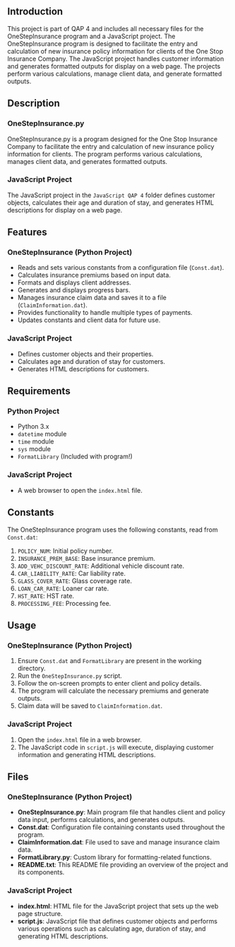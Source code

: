 
## Introduction

This project is part of QAP 4 and includes all necessary files for the OneStepInsurance program and a JavaScript project. The OneStepInsurance program is designed to facilitate the entry and calculation of new insurance policy information for clients of the One Stop Insurance Company. The JavaScript project handles customer information and generates formatted outputs for display on a web page. The projects perform various calculations, manage client data, and generate formatted outputs.

## Description

### OneStepInsurance.py

OneStepInsurance.py is a program designed for the One Stop Insurance Company to facilitate the entry and calculation of new insurance policy information for clients. The program performs various calculations, manages client data, and generates formatted outputs.

### JavaScript Project

The JavaScript project in the `JavaScript QAP 4` folder defines customer objects, calculates their age and duration of stay, and generates HTML descriptions for display on a web page.

## Features

### OneStepInsurance (Python Project)
- Reads and sets various constants from a configuration file (`Const.dat`).
- Calculates insurance premiums based on input data.
- Formats and displays client addresses.
- Generates and displays progress bars.
- Manages insurance claim data and saves it to a file (`ClaimInformation.dat`).
- Provides functionality to handle multiple types of payments.
- Updates constants and client data for future use.

### JavaScript Project
- Defines customer objects and their properties.
- Calculates age and duration of stay for customers.
- Generates HTML descriptions for customers.

## Requirements

### Python Project
- Python 3.x
- `datetime` module
- `time` module
- `sys` module
- `FormatLibrary` (Included with program!)

### JavaScript Project
- A web browser to open the `index.html` file.

## Constants

The OneStepInsurance program uses the following constants, read from `Const.dat`:

1. `POLICY_NUM`: Initial policy number.
2. `INSURANCE_PREM_BASE`: Base insurance premium.
3. `ADD_VEHC_DISCOUNT_RATE`: Additional vehicle discount rate.
4. `CAR_LIABILITY_RATE`: Car liability rate.
5. `GLASS_COVER_RATE`: Glass coverage rate.
6. `LOAN_CAR_RATE`: Loaner car rate.
7. `HST_RATE`: HST rate.
8. `PROCESSING_FEE`: Processing fee.

## Usage

### OneStepInsurance (Python Project)
1. Ensure `Const.dat` and `FormatLibrary` are present in the working directory.
2. Run the `OneStepInsurance.py` script.
3. Follow the on-screen prompts to enter client and policy details.
4. The program will calculate the necessary premiums and generate outputs.
5. Claim data will be saved to `ClaimInformation.dat`.

### JavaScript Project
1. Open the `index.html` file in a web browser.
2. The JavaScript code in `script.js` will execute, displaying customer information and generating HTML descriptions.

## Files

### OneStepInsurance (Python Project)
- **OneStepInsurance.py**: Main program file that handles client and policy data input, performs calculations, and generates outputs.
- **Const.dat**: Configuration file containing constants used throughout the program.
- **ClaimInformation.dat**: File used to save and manage insurance claim data.
- **FormatLibrary.py**: Custom library for formatting-related functions.
- **README.txt**: This README file providing an overview of the project and its components.

### JavaScript Project
- **index.html**: HTML file for the JavaScript project that sets up the web page structure.
- **script.js**: JavaScript file that defines customer objects and performs various operations such as calculating age, duration of stay, and generating HTML descriptions.
